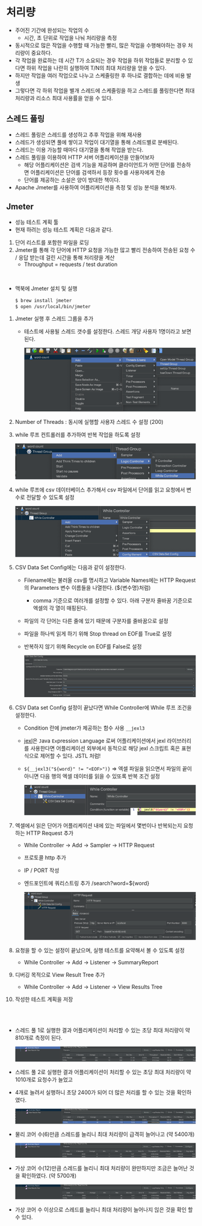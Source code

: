 # 처리량
- 주어진 기간에 완성되는 작업의 수
  - 시간, 초 단위로 작업을 나눠 처리량을 측정
- 동시적으로 많은 작업을 수행할 때 가능한 빨리, 많은 작업을 수행해야하는 경우 처리량이 중요하다.
- 각 작업을 완료하는 데 시간 T가 소요되는 경우 작업을 하위 작업들로 분리할 수 있다면 하위 작업을 나란히 실행하여 T/N의 최대 처리량을 얻을 수 있다.
- 하지만 작업을 여러 작업으로 나누고 스케줄링한 후 하나로 결합하는 데에 비용 발생
- 그렇다면 각 하위 작업을 별개 스레드에 스케줄링을 하고 스레드를 풀링한다면 최대 처리량과 리소스 최대 사용률을 얻을 수 있다.

## 스레드 풀링
- 스레드 풀링은 스레드를 생성하고 추후 작업을 위해 재사용
- 스레드가 생성되면 풀에 쌓이고 작업이 대기열을 통해 스레드별로 분배된다.
- 스레드는 이용 가능할 때마다 대기열을 통해 작업을 받는다.
- 스레드 풀링을 이용하여 HTTP 서버 어플리케이션을 만들어보자
  - 해당 어플리케이션은 검색 기능을 제공하며 클라이언트가 어떤 단어를 전송하면 어플리케이션은 단어를 검색하서 등장 횟수를 사용자에게 전송
  - 단어를 제공하는 소설은 양이 방대한 책이다.
- Apache Jmeter를 사용하여 어플리케이션을 측정 및 성능 분석을 해보자.

## Jmeter
- 성능 테스트 계획 툴
- 현재 하려는 성능 테스트 계획은 다음과 같다.
1. 단어 리스트를 포함한 파일을 로딩
2. Jmeter를 통해 각 단어에 HTTP 요청을 가능한 많고 빨리 전송하여 전송된 요청 수 / 응답 받는데 걸린 시간을 통해 처리량을 계산
   - Throughput = requests / test duration

<br>

- 맥북에 Jmeter 설치 및 실행
   ```shell
   $ brew install jmeter
   $ open /usr/local/bin/jmeter
   ```
  
1. Jmeter 실행 후 스레드 그룹을 추가
    - 테스트에 사용될 스레드 갯수를 설정한다. 스레드 개당 사용자 1명이라고 보면 된다.
   
       ![img.png](img/jmeter_1.png)
   
2. Number of Threads : 동시에 실행할 사용자 스레드 수 설정 (200)
3. while 루프 컨트롤러를 추가하여 반복 작업을 하도록 설정

    ![img.png](img/img.png)

4. while 루프에 csv 데이터베이스 추가해서 csv 파일에서 단어를 읽고 요청에서 변수로 전달할 수 있도록 설정 
        
    ![img_1.png](img/img_1.png)

5. CSV Data Set Config에는 다음과 같이 설정한다.
    - Filename에는 불러올 csv를 명시하고 Variable Names에는 HTTP Request의 Parameters 변수 이름들을 나열한다. (${변수명}처럼)
        - comma 기준으로 여러개를 설정할 수 있다. 아래 구분자 줄바꿈 기준으로 엑셀의 각 열이 매핑된다.
    - 파일의 각 단어는 다른 줄에 있기 때문에 구분자를 줄바꿈으로 설정
    - 파일을 하나씩 읽게 하기 위해 Stop thread on EOF를 True로 설정
    - 반복하지 않기 위해 Recycle on EOF를 False로 설정

      ![img_2.png](img/img_2.png)

6. CSV Data set Config 설정이 끝났다면 While Controller에 While 루프 조건을 설정한다. 
    - Condition 란에 jmeter가 제공하는 함수 사용 `__jexl3`
    - [jexl](https://commons.apache.org/proper/commons-jexl/)은 `J`ava `Ex`pression `L`anguage 로써 어플리케이션에서 jexl 라이브러리를 
      사용한다면 어플리케이션 외부에서 동적으로 해당 jexl 스크립트 혹은 표현식으로 제어할 수 있다. JSTL 처럼!
    - `${__jexl3("${word}" != "<EOF>")}` => 엑셀 파일을 읽으면서 파일의 끝이 아니면 다음 행의 엑셀 데이터를 읽을 수 있또록 반복 조건 설정 

      ![img_3.png](img/img_3.png)

7. 엑셀에서 읽은 단어가 어플리케이션 내에 있는 파일에서 몇번이나 반복되는지 요청하는 HTTP Request 추가
    - While Controller -> Add -> Sampler -> HTTP Request
    - 프로토콜 http 추가
    - IP / PORT 작성
    - 엔드포인트에 쿼리스트링 추가 /search?word=${word}

       ![img_4.png](img/img_4.png)

8. 요청을 할 수 있는 설정이 끝났으며, 실행 테스트를 요약해서 볼 수 있도록 설정
    - While Controller -> Add -> Listener -> SummaryReport
9. 디버깅 목적으로 View Result Tree 추가
    - While Controller -> Add -> Listener -> View Results Tree
10. 작성한 테스트 계획을 저장

<br> 
<br>

- 스레드 풀 1로 실행한 결과 어플리케이션이 처리할 수 있는 초당 최대 처리량이 약 810개로 측정이 된다.
    
    ![img.png](img/img_5.png)

- 스레드 풀 2로 실행한 결과 어플리케이션이 처리할 수 있는 초당 최대 처리량이 약 1010개로 요청수가 늘었고 
- 4개로 늘려서 실행하니 초당 2400가 되어 더 많은 처리를 할 수 있는 것을 확인하였다.

    ![img_1.png](img/img_6.png)

- 물리 코어 수(6)만큼 스레드를 늘리니 최대 처리량이 급격히 늘어나고 (약 5400개)
  
    ![img.png](img/img_7.png)

- 가상 코어 수(12)만큼 스레드를 늘리니 최대 처리량이 완만하지만 조금은 늘어난 것을 확인하였다. (약 5700개)

    ![img_1.png](img/img_8.png)

- 가상 코어 수 이상으로 스레드를 늘리니 최대 처리량이 늘어나지 읺은 것을 확인 할 수 있다.